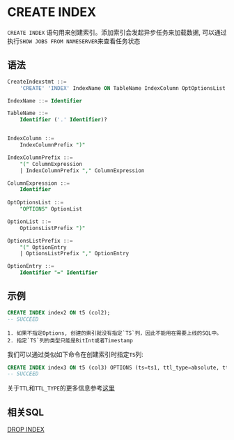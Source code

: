 # CREATE INDEX

`CREATE INDEX` 语句用来创建索引。添加索引会发起异步任务来加载数据, 可以通过执行`SHOW JOBS FROM NAMESERVER`来查看任务状态

## 语法

```sql
CreateIndexstmt ::=
    'CREATE' 'INDEX' IndexName ON TableName IndexColumn OptOptionsList

IndexName ::= Identifier

TableName ::=
    Identifier ('.' Identifier)?


IndexColumn ::=
    IndexColumnPrefix ")"

IndexColumnPrefix ::=
    "(" ColumnExpression
    | IndexColumnPrefix "," ColumnExpression

ColumnExpression ::=
    Identifier
     
OptOptionsList ::=
    "OPTIONS" OptionList

OptionList ::=
    OptionsListPrefix ")"

OptionsListPrefix ::=
    "(" OptionEntry
    | OptionsListPrefix "," OptionEntry

OptionEntry ::=
    Identifier "=" Identifier

```

## **示例**
```SQL
CREATE INDEX index2 ON t5 (col2);
-- SUCCEED
```
```{note}
1. 如果不指定Options, 创建的索引就没有指定`TS`列，因此不能用在需要上线的SQL中。
2. 指定`TS`列的类型只能是BitInt或者Timestamp
```
我们可以通过类似如下命令在创建索引时指定`TS`列:
```SQL
CREATE INDEX index3 ON t5 (col3) OPTIONS (ts=ts1, ttl_type=absolute, ttl=30d);
-- SUCCEED
```
关于`TTL`和`TTL_TYPE`的更多信息参考[这里](./CREATE_TABLE_STATEMENT.md) 

## 相关SQL

[DROP INDEX](./DROP_INDEX_STATEMENT.md)
